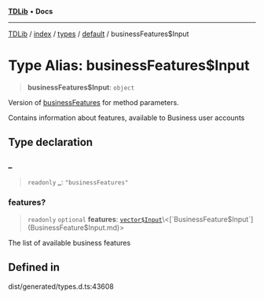 [**TDLib**](../../../../../../README.md) • **Docs**

***

[TDLib](../../../../../../modules.md) / [index](../../../../../README.md) / [types](../../../README.md) / [default](../README.md) / businessFeatures$Input

# Type Alias: businessFeatures$Input

> **businessFeatures$Input**: `object`

Version of [businessFeatures](businessFeatures.md) for method parameters.

Contains information about features, available to Business user accounts

## Type declaration

### \_

> `readonly` **\_**: `"businessFeatures"`

### features?

> `readonly` `optional` **features**: [`vector$Input`](vector$Input.md)\<[`BusinessFeature$Input`](BusinessFeature$Input.md)\>

The list of available business features

## Defined in

dist/generated/types.d.ts:43608
